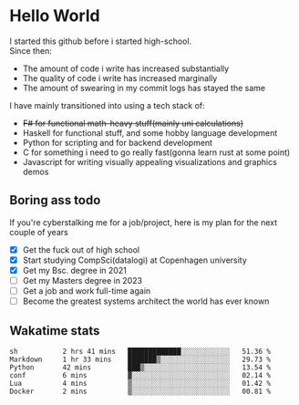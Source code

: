 # Hello World

I started this github before i started high-school.  
Since then:
- The amount of code i write has increased substantially
- The quality of code i write has increased marginally
- The amount of swearing in my commit logs has stayed the same

I have mainly transitioned into using a tech stack of:
- ~~F# for functional math-heavy stuff(mainly uni calculations)~~
- Haskell for functional stuff, and some hobby language development
- Python for scripting and for backend development
- C for something i need to go really fast(gonna learn rust at some point)
- Javascript for writing visually appealing visualizations and graphics demos

## Boring ass todo
If you're cyberstalking me for a job/project, here is my plan for the next couple of years
- [x] Get the fuck out of high school
- [x] Start studying CompSci(datalogi) at Copenhagen university
- [x] Get my Bsc. degree in 2021
- [ ] Get my Masters degree in 2023
- [ ] Get a job and work full-time again
- [ ] Become the greatest systems architect the world has ever known

## Wakatime stats
<!--START_SECTION:waka-->

```text
sh           2 hrs 41 mins   █████████████░░░░░░░░░░░░   51.36 %
Markdown     1 hr 33 mins    ███████▒░░░░░░░░░░░░░░░░░   29.73 %
Python       42 mins         ███▒░░░░░░░░░░░░░░░░░░░░░   13.54 %
conf         6 mins          ▓░░░░░░░░░░░░░░░░░░░░░░░░   02.14 %
Lua          4 mins          ▒░░░░░░░░░░░░░░░░░░░░░░░░   01.42 %
Docker       2 mins          ▒░░░░░░░░░░░░░░░░░░░░░░░░   00.81 %
```

<!--END_SECTION:waka-->
